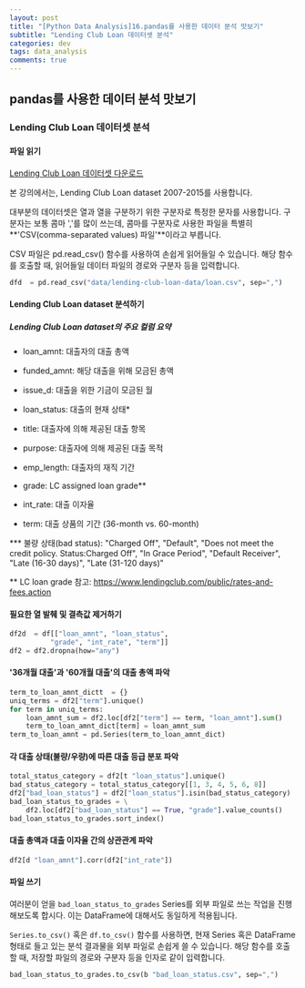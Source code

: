 ```yaml
---
layout: post
title: "[Python Data Analysis]16.pandas를 사용한 데이터 분석 맛보기"
subtitle: "Lending Club Loan 데이터셋 분석"
categories: dev
tags: data_analysis
comments: true
---
```


## pandas를 사용한 데이터 분석 맛보기

### Lending Club Loan 데이터셋 분석

#### 파일 읽기

[Lending Club Loan 데이터셋 다운로드](https://drive.google.com/open?id=0B9fcvsgEhJNsVlZISXdPSGc4Zlk)

본 강의에서는, Lending Club Loan dataset 2007-2015를 사용합니다.

대부분의 데이터셋은 열과 열을 구분하기 위한 구분자로 특정한 문자를 사용합니다. 구분자는 보통 콤마 ','를 많이 쓰는데, 콤마를 구분자로 사용한 파일을 특별히 **'CSV(comma-separated values) 파일'**이라고 부릅니다.


CSV 파일은 pd.read_csv() 함수를 사용하여 손쉽게 읽어들일 수 있습니다. 해당 함수를 호출할 때, 읽어들일 데이터 파일의 경로와 구분자 등을 입력합니다.

```python
dfd  = pd.read_csv("data/lending-club-loan-data/loan.csv", sep=",")
```

#### Lending Club Loan dataset 분석하기

##### Lending Club Loan dataset의 주요 컬럼 요약

- loan_amnt: 대출자의 대출 총액

- funded_amnt: 해당 대출을 위해 모금된 총액

- issue_d: 대출을 위한 기금이 모금된 월

- loan_status: 대출의 현재 상태*

- title: 대출자에 의해 제공된 대출 항목

- purpose: 대출자에 의해 제공된 대출 목적

- emp_length: 대출자의 재직 기간

- grade: LC assigned loan grade**

- int_rate: 대출 이자율

- term: 대출 상품의 기간 (36-month vs. 60-month)


*** 불량 상태(bad status): "Charged Off", "Default", "Does not meet the credit policy. Status:Charged Off", "In Grace Period", "Default Receiver", "Late (16-30 days)", "Late (31-120 days)"


** LC loan grade 참고: https://www.lendingclub.com/public/rates-and-fees.action


#### 필요한 열 발췌 및 결측값 제거하기
```python
df2d  = df[["loan_amnt", "loan_status", 
          "grade", "int_rate", "term"]]
df2 = df2.dropna(how="any")
```

#### '36개월 대출'과 '60개월 대출'의 대출 총액 파악
```python
term_to_loan_amnt_dictt  = {}
uniq_terms = df2["term"].unique()
for term in uniq_terms:
    loan_amnt_sum = df2.loc[df2["term"] == term, "loan_amnt"].sum()
    term_to_loan_amnt_dict[term] = loan_amnt_sum
term_to_loan_amnt = pd.Series(term_to_loan_amnt_dict)
```

#### 각 대출 상태(불량/우량)에 따른 대출 등급 분포 파악
```python
total_status_category = df2[t "loan_status"].unique()
bad_status_category = total_status_category[[1, 3, 4, 5, 6, 8]]
df2["bad_loan_status"] = df2["loan_status"].isin(bad_status_category)
bad_loan_status_to_grades = \
    df2.loc[df2["bad_loan_status"] == True, "grade"].value_counts()
bad_loan_status_to_grades.sort_index()
```

#### 대출 총액과 대출 이자율 간의 상관관계 파악
```python
df2[d "loan_amnt"].corr(df2["int_rate"])
```

#### 파일 쓰기

여러분이 얻을 `bad_loan_status_to_grades` Series를 외부 파일로 쓰는 작업을 진행해보도록 합시다. 이는 DataFrame에 대해서도 동일하게 적용됩니다.

`Series.to_csv()` 혹은 `df.to_csv()` 함수를 사용하면, 현재 Series 혹은 DataFrame 형태로 들고 있는 분석 결과물을 외부 파일로 손쉽게 쓸 수 있습니다. 해당 함수를 호출할 때, 저장할 파일의 경로와 구분자 등을 인자로 같이 입력합니다.

```python
bad_loan_status_to_grades.to_csv(b "bad_loan_status.csv", sep=",")
```